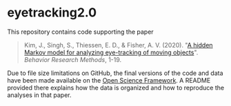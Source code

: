 # eyetracking2.0

This repository contains code supporting the paper

> Kim, J., Singh, S., Thiessen, E. D., & Fisher, A. V. (2020). "[A hidden Markov model for analyzing eye-tracking of moving objects](https://link.springer.com/article/10.3758/s13428-019-01313-2)". *Behavior Research Methods*, 1-19.

Due to file size limitations on GitHub, the final versions of the code and data have been made available on the [Open Science Framework](https://osf.io/u8jbs/). A README provided there explains how the data is organized and how to reproduce the analyses in that paper.
